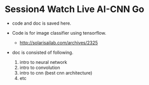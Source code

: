 # Session4 Watch Live AI-CNN Go

- code and doc is saved here.
- Code is for image classifier using tensorflow.
  - http://solarisailab.com/archives/2325


- doc is consisted of following.
  1. intro to neural network
  2. intro to convolution
  3. intro to cnn (best cnn architecture)
  4. etc
